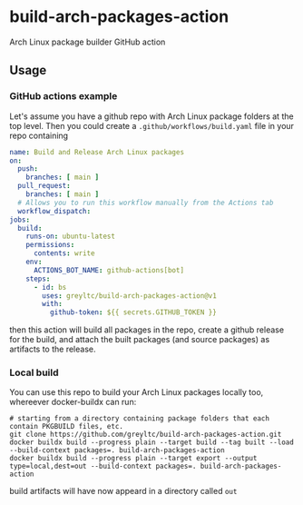 # build-arch-packages-action
Arch Linux package builder GitHub action

## Usage

### GitHub actions example
Let's assume you have a github repo with Arch Linux package folders at the top level. Then you could create a `.github/workflows/build.yaml` file in your repo containing
```yaml
name: Build and Release Arch Linux packages
on:
  push:
    branches: [ main ]
  pull_request:
    branches: [ main ]
  # Allows you to run this workflow manually from the Actions tab
  workflow_dispatch:
jobs:
  build:
    runs-on: ubuntu-latest
    permissions:
      contents: write
    env:
      ACTIONS_BOT_NAME: github-actions[bot]
    steps:
      - id: bs
        uses: greyltc/build-arch-packages-action@v1
        with:
          github-token: ${{ secrets.GITHUB_TOKEN }}
```
then this action will build all packages in the repo, create a github release for the build, and attach the built packages (and source packages) as artifacts to the release.

### Local build
You can use this repo to build your Arch Linux packages locally too, whereever docker-buildx can run:
```
# starting from a directory containing package folders that each contain PKGBUILD files, etc.
git clone https://github.com/greyltc/build-arch-packages-action.git
docker buildx build --progress plain --target build --tag built --load --build-context packages=. build-arch-packages-action
docker buildx build --progress plain --target export --output type=local,dest=out --build-context packages=. build-arch-packages-action
```
build artifacts will have now appeard in a directory called `out`
